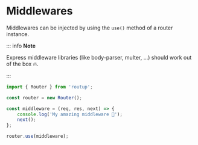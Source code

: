 # Middlewares

Middlewares can be injected by using the `use()` method of a router instance.

::: info **Note**

Express middleware libraries (like body-parser, multer, ...) should work out of the box 🔥.

:::

```typescript
import { Router } from 'routup';

const router = new Router();

const middleware = (req, res, next) => {
    console.log('My amazing middleware 🥳');
    next();
};

router.use(middleware);
```
